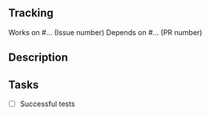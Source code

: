  ## Tracking

 Works on #... (Issue number)
 Depends on #... (PR number)

 ## Description

 ## Tasks

- [ ] Successful tests
